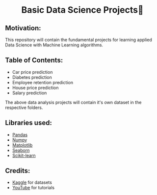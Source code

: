
<h1 align="center">Basic Data Science Projects🔎 </h1>

## Motivation:
This repository will contain the fundamental projects for learning applied Data Science with Machine Learning algorithms.

## Table of Contents:
- Car price prediction
- Diabetes prediction
- Employee retention prediction
- House price prediction
- Salary prediction

The above data analysis projects will contain it's own dataset in the respective folders.

## Libraries used:
- <a href="https://pandas.pydata.org/">Pandas</a>
- <a href="https://numpy.org/">Numpy</a>
- <a href="https://matplotlib.org/">Matplotlib</a>
- <a href="https://seaborn.pydata.org/">Seaborn</a>
- <a href="https://scikit-learn.org/stable/">Scikit-learn</a>

## Credits:

- <a href="https://www.kaggle.com/">Kaggle</a> for datasets 
- <a href="https://www.youtube.com/">YouTube</a> for tutorials

